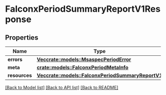 # FalconxPeriodSummaryReportV1Response

## Properties

Name | Type | Description | Notes
------------ | ------------- | ------------- | -------------
**errors** | [**Vec<crate::models::MsaspecPeriodError>**](msaspec.Error.md) |  | 
**meta** | [**crate::models::FalconxPeriodMetaInfo**](falconx.MetaInfo.md) |  | 
**resources** | [**Vec<crate::models::FalconxPeriodSummaryReportV1>**](falconx.SummaryReportV1.md) |  | 

[[Back to Model list]](../README.md#documentation-for-models) [[Back to API list]](../README.md#documentation-for-api-endpoints) [[Back to README]](../README.md)


